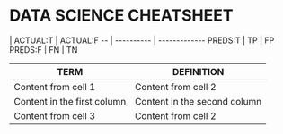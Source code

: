 # DATA SCIENCE CHEATSHEET

| ACTUAL:T | ACTUAL:F
-- | ---------- | -------------
PREDS:T | TP | FP
PREDS:F | FN | TN


TERM | DEFINITION
------------ | -------------
Content from cell 1 | Content from cell 2
Content in the first column | Content in the second column
Content from cell 3 | Content from cell 2
